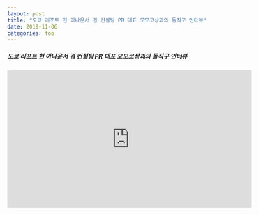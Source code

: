 ```yaml
---
layout: post
title: "도쿄 리포트 현 아나운서 겸 컨설팅 PR 대표 모모코상과의 돌직구 인터뷰"
date: 2019-11-06
categories: foo
---
```



<h5>도쿄 리포트 현 아나운서 겸 컨설팅 PR 대표 모모코상과의 돌직구 인터뷰</h5>

<iframe width="560" height="315" src="https://www.youtube.com/embed/Wlm6SseyTU4" frameborder="0" allow="accelerometer; autoplay; encrypted-media; gyroscope; picture-in-picture" allowfullscreen></iframe>